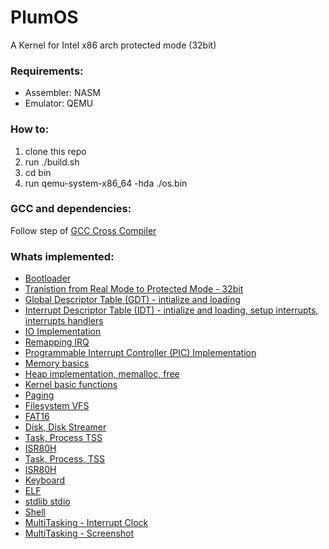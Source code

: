 # PlumOS
A Kernel for Intel x86 arch protected mode (32bit)


### Requirements:
* Assembler: NASM
* Emulator: QEMU

### How to:
1. clone this repo
2. run ./build.sh
3. cd bin
4. run qemu-system-x86_64 -hda ./os.bin

### GCC and dependencies:
Follow step of [GCC Cross Compiler](https://wiki.osdev.org/GCC_Cross-Compiler)


### Whats implemented:
* [Bootloader](https://github.com/ranimsallam/plumOS/blob/main/src/boot/boot.asm)
* [Tranistion from Real Mode to Protected Mode - 32bit](https://github.com/ranimsallam/plumOS/blob/main/src/boot/boot.asm)
* [Global Descriptor Table (GDT) - intialize and loading](https://github.com/ranimsallam/plumOS/blob/main/src/boot/boot.asm)
* [Interrupt Descriptor Table (IDT) - intialize and loading, setup interrupts, interrupts handlers](https://github.com/ranimsallam/plumOS/tree/main/src/idt)
* [IO Implementation](https://github.com/ranimsallam/plumOS/tree/main/src/io)
* [Remapping IRQ](https://github.com/ranimsallam/plumOS/blob/main/src/kernel.asm)
* [Programmable Interrupt Controller (PIC) Implementation](https://github.com/ranimsallam/plumOS/blob/main/src/kernel.asm)
* [Memory basics](https://github.com/ranimsallam/plumOS/tree/main/src/memory)
* [Heap implementation, memalloc, free](https://github.com/ranimsallam/plumOS/tree/main/src/memory/heap)
* [Kernel basic functions](https://github.com/ranimsallam/plumOS/tree/main/src)
* [Paging](https://github.com/ranimsallam/plumOS/tree/main/src/memory/paging)
* [Filesystem VFS](https://github.com/ranimsallam/plumOS/tree/main/src/fs)
* [FAT16](https://github.com/ranimsallam/plumOS/tree/main/src/fs/fat)
* [Disk, Disk Streamer](https://github.com/ranimsallam/plumOS/tree/main/src/disk)
* [Task, Process TSS](https://github.com/ranimsallam/plumOS/tree/main/src/task)
* [ISR80H](https://github.com/ranimsallam/plumOS/tree/main/src/isr80h)
* [Task, Process, TSS](https://github.com/ranimsallam/plumOS/tree/main/src/task)
* [ISR80H](https://github.com/ranimsallam/plumOS/tree/main/src/isr80h)
* [Keyboard](https://github.com/ranimsallam/plumOS/tree/main/src/keyboard)
* [ELF](https://github.com/ranimsallam/plumOS/tree/main/src/loader/formats)
* [stdlib stdio](https://github.com/ranimsallam/plumOS/tree/main/programs/stdlib)
* [Shell](https://github.com/ranimsallam/plumOS/tree/main/programs/shell)
* [MultiTasking - Interrupt Clock](https://github.com/ranimsallam/plumOS/tree/main/src/idt/idt.h)
* [MultiTasking - Screenshot](https://github.com/ranimsallam/plumOS/multitasking.png)